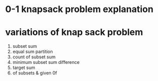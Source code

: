 # 0-1 knapsack problem explanation


# variations of knap sack problem

1. subset sum
2. equal sum partition 
3. count of subset sum
4. minimum subset sum difference
5. target sum
6.  of subsets & given 0f

